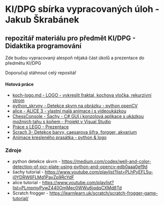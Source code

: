 # KI/DPG sbírka vypracovaných úloh - Jakub Škrabánek
## repozitář materiálu pro předmět KI/DPG - Didaktika programování

Zde budou vypracovaný alespoň nějaká část úkolů a prezentace do předmětu KI/DPG

Doporučuji stáhnout celý repositář

#### Hotová práce
- [koch-logo.md - LOGO - vykreslit fraktal, kochova vločka, rekurzivní strom](https://github.com/KubMakCZ/awesome-didaktika-programovani/blob/main/koch-logo.md)
- [python_skrvny - Detekce skvrn na obrázku - python openCV](https://github.com/KubMakCZ/awesome-didaktika-programovani/tree/main/python_skvrny)
- [alice - ALICE 3 - vlastní malá animace i s videoukázkou](https://github.com/KubMakCZ/awesome-didaktika-programovani/tree/main/alice)
- [ChessConsole - Šachy - C# GUI i konzolová aplikace s ukázkou možných tahu s koňem - Projekt v Visual Studio](https://github.com/KubMakCZ/awesome-didaktika-programovani/tree/main/ChessConsole)
- [Práce s LEGO - Prezentace](https://github.com/KubMakCZ/awesome-didaktika-programovani/blob/main/Programov%C3%A1n%C3%AD%20LEGO%20Mindstorm.pptx)
- [Scrach 3- Detekce barvy, caesarova šifra, forgger, akvarium](https://github.com/KubMakCZ/awesome-didaktika-programovani/tree/main/scratch)
- [Animace kresleného prasátka - python & logo](https://github.com/KubMakCZ/awesome-didaktika-programovani/blob/main/kresleni-prasatko.md)




### Zdroje
 - python detekce skvrn - https://medium.com/codex/well-and-color-detection-of-pcr-plate-using-python-and-opencv-edb0aaa0ef9d
 - šachy tutorial - https://www.youtube.com/playlist?list=PLhPyEFL5u-i0YDRW6FLMd1PavZp9RcYdF
 - alice tutorial - https://www.youtube.com/playlist?list=PLmpmyPywZ440OmMec0WWu6jqdqCXMd8Td
 - Scratch frogger - https://learnlearn.uk/scratch/scratch-frogger-game-tutorial/

